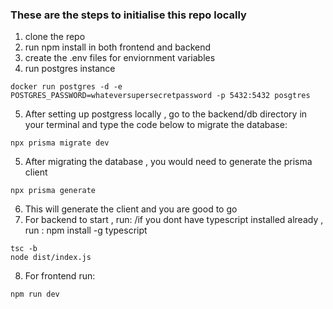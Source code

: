 ### These are the steps to initialise this repo locally

1) clone the repo
2) run npm install in both frontend and backend
3) create the .env files for enviornment variables
4) run postgres instance 
```
docker run postgres -d -e POSTGRES_PASSWORD=whateversupersecretpassword -p 5432:5432 posgtres
```
5) After setting up postgress locally , go to the backend/db directory in your terminal and type the code below to migrate the database:
```
npx prisma migrate dev
```
5) After migrating the database , you would need to generate the prisma client 
```
npx prisma generate
```
6) This will generate the client and you are good to go
7) For backend to start , run:  /if you dont have typescript installed already , run : npm install -g typescript
```
tsc -b
node dist/index.js
```
8) For frontend run:
```
npm run dev
```

